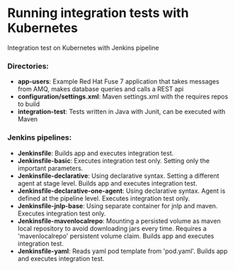 # Running integration tests with Kubernetes

Integration test on Kubernetes with Jenkins pipeline

### Directories:
* **app-users**: Example Red Hat Fuse 7 application that takes messages from AMQ, makes database queries and calls a REST api
* **configuration/settings.xml**: Maven settings.xml with the requires repos to build
* **integration-test**: Tests written in Java with Junit, can be executed with Maven

### Jenkins pipelines:
* **Jenkinsfile**: Builds app and executes integration test.
* **Jenkinsfile-basic**: Executes integration test only. Setting only the important parameters.
* **Jenkinsfile-declarative**: Using declarative syntax. Setting a different agent at stage level. Builds app and executes integration test.
* **Jenkinsfile-declarative-one-agent**: Using declarative syntax. Agent is defined at the pipeline level. Executes integration test only.
* **Jenkinsfile-jnlp-base**: Using separate container for jnlp and maven. Executes integration test only.
* **Jenkinsfile-mavenlocalrepo**: Mounting a persisted volume as maven local repository to avoid downloading jars every time. Requires a 'mavenlocalrepo' persistent volume claim. Builds app and executes integration test.
* **Jenkinsfile-yaml**: Reads yaml pod template from 'pod.yaml'. Builds app and executes integration test.
